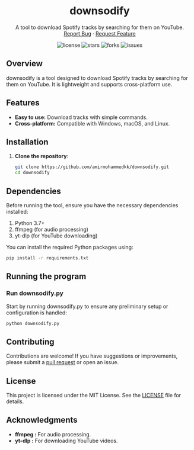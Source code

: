 </p>

<h1 align="center">downsodify</h1>
<p align="center">
  A tool to download Spotify tracks by searching for them on YouTube.
  <br/>
  <a href="https://github.com/amirmohammedkk/downsodify/issues">Report Bug</a>
  ·
  <a href="https://github.com/amirmohammedkk/downsodify/issues">Request Feature</a>
</p>

<p align="center">
  <img src="https://img.shields.io/github/license/amirmohammedkk/downsodify" alt="license"/>
  <img src="https://img.shields.io/github/stars/amirmohammedkk/downsodify" alt="stars"/>
  <img src="https://img.shields.io/github/forks/amirmohammedkk/downsodify" alt="forks"/>
  <img src="https://img.shields.io/github/issues/amirmohammedkk/downsodify" alt="issues"/>
</p>

## Overview

downsodify is a tool designed to download Spotify tracks by searching for them on YouTube. It is lightweight and supports cross-platform use.

## Features

- **Easy to use:** Download tracks with simple commands.
- **Cross-platform:** Compatible with Windows, macOS, and Linux.

## Installation

1. **Clone the repository**:
   ```bash
   git clone https://github.com/amirmohammedkk/downsodify.git
   cd downsodify

## Dependencies

Before running the tool, ensure you have the necessary dependencies installed:

1.  Python 3.7+
2.  ffmpeg (for audio processing)
3.  yt-dlp (for YouTube downloading)
   
You can install the required Python packages using:
  ```bash
  pip install -r requirements.txt
  ```
## Running the program
### Run downsodify.py
Start by running downsodify.py to ensure any preliminary setup or configuration is handled:
```bash
python downsodify.py
```




## Contributing

Contributions are welcome! If you have suggestions or improvements, please submit a [pull request](https://github.com/amirmohammedkk/downsodify/pulls) or open an issue.


## License

This project is licensed under the MIT License. See the [LICENSE](/LICENSE) file for details.


## Acknowledgments

- **ffmpeg :** For audio processing.
- **yt-dlp :** For downloading YouTube videos.
   





